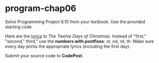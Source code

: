 # program-chap06

Solve Programming Project 6.10 from your textbook. Use the provided starting code. 

Here are the [lyrics](https://mobilehymns.org/english/The_Twelve_Days_Of_Christmas.html#info) to *The Twelve Days of Christmas*. Instead of "first," "second," third," use the **numbers with postfixes**: *st*, *nd*, *rd*, *th*. Make sure every day prints the appropriate lyrics (including the first day).

Submit your source code to **CodePost**.
